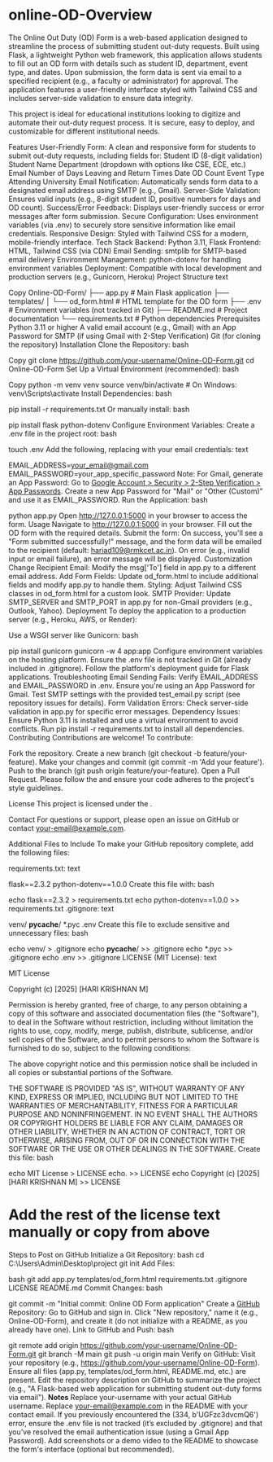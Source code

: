 # online-OD-Overview
The Online Out Duty (OD) Form is a web-based application designed to streamline the process of submitting student out-duty requests. Built using Flask, a lightweight Python web framework, this application allows students to fill out an OD form with details such as student ID, department, event type, and dates. Upon submission, the form data is sent via email to a specified recipient (e.g., a faculty or administrator) for approval. The application features a user-friendly interface styled with Tailwind CSS and includes server-side validation to ensure data integrity.

This project is ideal for educational institutions looking to digitize and automate their out-duty request process. It is secure, easy to deploy, and customizable for different institutional needs.

Features
User-Friendly Form: A clean and responsive form for students to submit out-duty requests, including fields for:
Student ID (8-digit validation)
Student Name
Department (dropdown with options like CSE, ECE, etc.)
Email
Number of Days
Leaving and Return Times
Date
OD Count
Event Type
Attending University
Email Notification: Automatically sends form data to a designated email address using SMTP (e.g., Gmail).
Server-Side Validation: Ensures valid inputs (e.g., 8-digit student ID, positive numbers for days and OD count).
Success/Error Feedback: Displays user-friendly success or error messages after form submission.
Secure Configuration: Uses environment variables (via .env) to securely store sensitive information like email credentials.
Responsive Design: Styled with Tailwind CSS for a modern, mobile-friendly interface.
Tech Stack
Backend: Python 3.11, Flask
Frontend: HTML, Tailwind CSS (via CDN)
Email Sending: smtplib for SMTP-based email delivery
Environment Management: python-dotenv for handling environment variables
Deployment: Compatible with local development and production servers (e.g., Gunicorn, Heroku)
Project Structure
text

Copy
Online-OD-Form/
├── app.py                # Main Flask application
├── templates/
│   └── od_form.html      # HTML template for the OD form
├── .env                  # Environment variables (not tracked in Git)
├── README.md             # Project documentation
└── requirements.txt      # Python dependencies
Prerequisites
Python 3.11 or higher
A valid email account (e.g., Gmail) with an App Password for SMTP (if using Gmail with 2-Step Verification)
Git (for cloning the repository)
Installation
Clone the Repository:
bash

Copy
git clone https://github.com/your-username/Online-OD-Form.git
cd Online-OD-Form
Set Up a Virtual Environment (recommended):
bash

Copy
python -m venv venv
source venv/bin/activate  # On Windows: venv\Scripts\activate
Install Dependencies:
bash


pip install -r requirements.txt
Or manually install:
bash


pip install flask python-dotenv
Configure Environment Variables:
Create a .env file in the project root:
bash


touch .env
Add the following, replacing with your email credentials:
text


EMAIL_ADDRESS=your_email@gmail.com
EMAIL_PASSWORD=your_app_specific_password
Note: For Gmail, generate an App Password:
Go to [Google Account > Security > 2-Step Verification > App Passwords](https://myaccount.google.com/security).
Create a new App Password for "Mail" or "Other (Custom)" and use it as EMAIL_PASSWORD.
Run the Application:
bash


python app.py
Open http://127.0.0.1:5000 in your browser to access the form.
Usage
Navigate to http://127.0.0.1:5000 in your browser.
Fill out the OD form with the required details.
Submit the form:
On success, you'll see a "Form submitted successfully!" message, and the form data will be emailed to the recipient (default: hariad109@rmkcet.ac.in).
On error (e.g., invalid input or email failure), an error message will be displayed.
Customization
Change Recipient Email:
Modify the msg['To'] field in app.py to a different email address.
Add Form Fields:
Update od_form.html to include additional fields and modify app.py to handle them.
Styling:
Adjust Tailwind CSS classes in od_form.html for a custom look.
SMTP Provider:
Update SMTP_SERVER and SMTP_PORT in app.py for non-Gmail providers (e.g., Outlook, Yahoo).
Deployment
To deploy the application to a production server (e.g., Heroku, AWS, or Render):

Use a WSGI server like Gunicorn:
bash


pip install gunicorn
gunicorn -w 4 app:app
Configure environment variables on the hosting platform.
Ensure the .env file is not tracked in Git (already included in .gitignore).
Follow the platform's deployment guide for Flask applications.
Troubleshooting
Email Sending Fails:
Verify EMAIL_ADDRESS and EMAIL_PASSWORD in .env.
Ensure you're using an App Password for Gmail.
Test SMTP settings with the provided test_email.py script (see repository issues for details).
Form Validation Errors:
Check server-side validation in app.py for specific error messages.
Dependency Issues:
Ensure Python 3.11 is installed and use a virtual environment to avoid conflicts.
Run pip install -r requirements.txt to install all dependencies.
Contributing
Contributions are welcome! To contribute:

Fork the repository.
Create a new branch (git checkout -b feature/your-feature).
Make your changes and commit (git commit -m 'Add your feature').
Push to the branch (git push origin feature/your-feature).
Open a Pull Request.
Please follow the  and ensure your code adheres to the project's style guidelines.

License
This project is licensed under the .

Contact
For questions or support, please open an issue on GitHub or contact [your-email@example.com](mailto:your-email@example.com).

Additional Files to Include
To make your GitHub repository complete, add the following files:

requirements.txt:
text

flask==2.3.2
python-dotenv==1.0.0
Create this file with:
bash

echo flask==2.3.2 > requirements.txt
echo python-dotenv==1.0.0 >> requirements.txt
.gitignore:
text

venv/
__pycache__/
*.pyc
.env
Create this file to exclude sensitive and unnecessary files:
bash

echo venv/ > .gitignore
echo __pycache__/ >> .gitignore
echo *.pyc >> .gitignore
echo .env >> .gitignore
LICENSE (MIT License):
text


MIT License

Copyright (c) [2025] [HARI KRISHNAN M]

Permission is hereby granted, free of charge, to any person obtaining a copy
of this software and associated documentation files (the "Software"), to deal
in the Software without restriction, including without limitation the rights
to use, copy, modify, merge, publish, distribute, sublicense, and/or sell
copies of the Software, and to permit persons to whom the Software is
furnished to do so, subject to the following conditions:

The above copyright notice and this permission notice shall be included in all
copies or substantial portions of the Software.

THE SOFTWARE IS PROVIDED "AS IS", WITHOUT WARRANTY OF ANY KIND, EXPRESS OR
IMPLIED, INCLUDING BUT NOT LIMITED TO THE WARRANTIES OF MERCHANTABILITY,
FITNESS FOR A PARTICULAR PURPOSE AND NONINFRINGEMENT. IN NO EVENT SHALL THE
AUTHORS OR COPYRIGHT HOLDERS BE LIABLE FOR ANY CLAIM, DAMAGES OR OTHER
LIABILITY, WHETHER IN AN ACTION OF CONTRACT, TORT OR OTHERWISE, ARISING FROM,
OUT OF OR IN CONNECTION WITH THE SOFTWARE OR THE USE OR OTHER DEALINGS IN THE
SOFTWARE.
Create this file:
bash


echo MIT License > LICENSE
echo. >> LICENSE
echo Copyright (c) [2025] [HARI KRISHNAN M] >> LICENSE
# Add the rest of the license text manually or copy from above
Steps to Post on GitHub
Initialize a Git Repository:
bash
cd C:\Users\Admin\Desktop\project
git init
Add Files:

bash
git add app.py templates/od_form.html requirements.txt .gitignore LICENSE README.md
Commit Changes:
bash

git commit -m "Initial commit: Online OD Form application"
Create a [GitHub](https://github.com/) Repository:
Go to GitHub and sign in.
Click "New repository," name it (e.g., Online-OD-Form), and create it (do not initialize with a README, as you already have one).
Link to GitHub and Push:
bash

git remote add origin https://github.com/your-username/Online-OD-Form.git
git branch -M main
git push -u origin main
Verify on GitHub:
Visit your repository (e.g., https://github.com/your-username/Online-OD-Form).
Ensure all files (app.py, templates/od_form.html, README.md, etc.) are present.
Edit the repository description on GitHub to summarize the project (e.g., "A Flask-based web application for submitting student out-duty forms via email").
**Notes**
Replace your-username with your actual GitHub username.
Replace your-email@example.com in the README with your contact email.
If you previously encountered the (334, b'UGFzc3dvcmQ6') error, ensure the .env file is not tracked (it’s excluded by .gitignore) and that you’ve resolved the email authentication issue (using a Gmail App Password).
Add screenshots or a demo video to the README to showcase the form's interface (optional but recommended).
